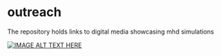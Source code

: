 # outreach
The repository holds links to digital media showcasing mhd simulations


[![IMAGE ALT TEXT HERE](https://img.youtube.com/vi/_nO4cOEfRMg/0.jpg)](https://www.youtube.com/watch?v=_nO4cOEfRMg)
